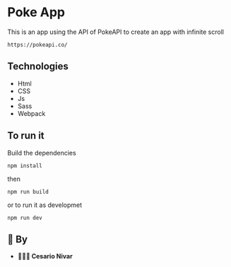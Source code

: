 # Poke App

This is an app using the API of PokeAPI to create an app with infinite scroll

```
https://pokeapi.co/
```

## Technologies
- Html
- CSS
- Js
- Sass
- Webpack

## To run it
Build the dependencies 
```
npm install
```

then 

```
npm run build
```

or to run it as developmet 
```
npm run dev
```

## 💙 By
* **👨🏽‍💻 Cesario Nivar**
